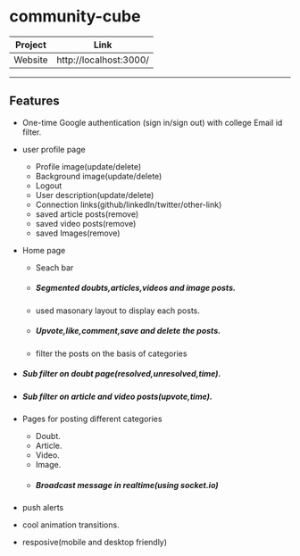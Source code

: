 # community-cube
| Project | Link |
| ------ | ------ |
| Website | http://localhost:3000/|

---
## Features
- One-time Google authentication (sign in/sign out)  with college Email id filter.
- user profile page
    - Profile image(update/delete)
    - Background image(update/delete)
    - Logout
    - User description(update/delete)
    - Connection links(github/linkedln/twitter/other-link)
    - saved article posts(remove)
    - saved video posts(remove)
    - saved Images(remove)

- Home page
    - Seach bar
    - <h5>Segmented doubts,articles,videos and image posts.</h5>
    - used masonary layout to display each posts.
    - <h5><b>Upvote,like,comment,save and delete the posts.</b></h5>
    - filter the posts on the basis of categories

- <h5>Sub filter on doubt page(resolved,unresolved,time).</h5>
- <h5>Sub filter on article and video posts(upvote,time).</h5>

- Pages for posting different categories
    - Doubt.
    - Article.
    - Video.
    - Image.
    - <h5>Broadcast message in realtime(using socket.io)</h5>

- push alerts
- cool animation transitions.
- resposive(mobile and desktop friendly)
    

    
    
